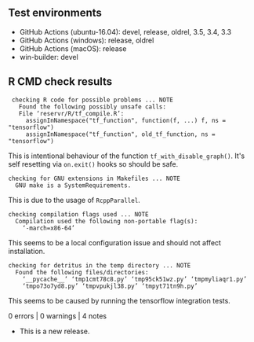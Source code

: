 ## Test environments

* GitHub Actions (ubuntu-16.04): devel, release, oldrel, 3.5, 3.4, 3.3
* GitHub Actions (windows): release, oldrel
* GitHub Actions (macOS): release
* win-builder: devel

## R CMD check results

     checking R code for possible problems ... NOTE
       Found the following possibly unsafe calls:
       File ‘reservr/R/tf_compile.R’:
         assignInNamespace("tf_function", function(f, ...) f, ns = "tensorflow")
         assignInNamespace("tf_function", old_tf_function, ns = "tensorflow")

This is intentional behaviour of the function `tf_with_disable_graph()`.
It's self resetting via `on.exit()` hooks so should be safe.

    checking for GNU extensions in Makefiles ... NOTE
      GNU make is a SystemRequirements.

This is due to the usage of `RcppParallel`.

    checking compilation flags used ... NOTE
      Compilation used the following non-portable flag(s):
        ‘-march=x86-64’

This seems to be a local configuration issue and should not affect installation.

    checking for detritus in the temp directory ... NOTE
      Found the following files/directories:
        ‘__pycache__’ ‘tmp1cmt78c8.py’ ‘tmp95ck51wz.py’ ‘tmpmyliaqr1.py’
        ‘tmpo73o7yd8.py’ ‘tmpvpukjl38.py’ ‘tmpyt71tn9h.py’

This seems to be caused by running the tensorflow integration tests.

0 errors | 0 warnings | 4 notes

* This is a new release.

